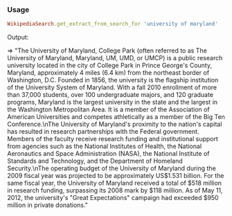 ### Usage
```ruby
WikipediaSearch.get_extract_from_search_for 'university of maryland'
```

Output:

=> "The University of Maryland, College Park (often referred to as The University of Maryland, Maryland, UM, UMD, or UMCP) is a public research university located in the city of College Park in Prince George's County, Maryland, approximately 4 miles (6.4 km) from the northeast border of Washington, D.C. Founded in 1856, the university is the flagship institution of the University System of Maryland. With a fall 2010 enrollment of more than 37,000 students, over 100 undergraduate majors, and 120 graduate programs, Maryland is the largest university in the state and the largest in the Washington Metropolitan Area. It is a member of the Association of American Universities and competes athletically as a member of the Big Ten Conference.\nThe University of Maryland's proximity to the nation's capital has resulted in research partnerships with the Federal government. Members of the faculty receive research funding and institutional support from agencies such as the National Institutes of Health, the National Aeronautics and Space Administration (NASA), the National Institute of Standards and Technology, and the Department of Homeland Security.\nThe operating budget of the University of Maryland during the 2009 fiscal year was projected to be approximately US$1.531 billion. For the same fiscal year, the University of Maryland received a total of $518 million in research funding, surpassing its 2008 mark by $118 million. As of May 11, 2012, the university's \"Great Expectations\" campaign had exceeded $950 million in private donations."
